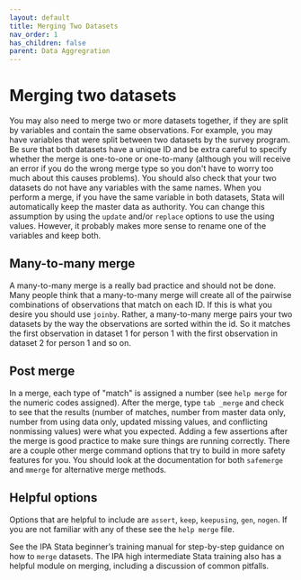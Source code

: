 ```yaml
---
layout: default
title: Merging Two Datasets
nav_order: 1
has_children: false
parent: Data Aggregration
---
```


# Merging two datasets
You may also need to merge two or more datasets together, if they are split by variables and contain the same observations. For example, you may have variables that were split between two datasets by the survey program. Be sure that both datasets have a unique ID and be extra careful to specify whether the merge is one-to-one or one-to-many (although you will receive an error if you do the wrong merge type so you don't have to worry too much about this causes problems). You should also check that your two datasets do not have any variables with the same names. When you perform a merge, if you have the same variable in both datasets, Stata will automatically keep the master data as authority. You can change this assumption by using the `update` and/or `replace` options to use the using values. However, it probably makes more sense to rename one of the variables and keep both. 

## Many-to-many merge
A many-to-many merge is a really bad practice and should not be done. Many people think that a many-to-many merge will create all of the pairwise combinations of observations that match on each ID. If this is what you desire you should use `joinby`. Rather, a many-to-many merge pairs your two datasets by the way the observations are sorted within the id. So it matches the first observation in dataset 1 for person 1 with the first observation in dataset 2 for person 1 and so on. 

## Post merge
In a merge, each type of "match" is assigned a number (see `help merge` for the numeric codes assigned). After the merge, type `tab _merge` and check to see that the results (number of matches, number from master data only, number from using data only, updated missing values, and conflicting nonmissing values) were what you expected. Adding a few assertions after the merge is good practice to make sure things are running correctly. There are a couple other merge command options that try to build in more safety features for you. You should look at the documentation for both `safemerge` and `mmerge` for alternative merge methods. 

## Helpful options 
Options that are helpful to include are `assert`, `keep`, `keepusing`, `gen`, `nogen`. If you are not familiar with any of these see the `help merge` file. 

See the IPA Stata beginner’s training manual for step-by-step guidance on how to `merge` datasets. The IPA high intermediate Stata training also has a helpful module on merging, including a discussion of common pitfalls.
